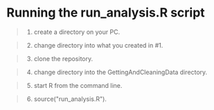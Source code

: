 Running the run_analysis.R script
=================================

> 1) create a directory on your PC.

> 2) change directory into what you created in #1.

> 3) clone the repository.

> 4) change directory into the GettingAndCleaningData directory.

> 5) start R from the command line.

> 6) source("run_analysis.R").
